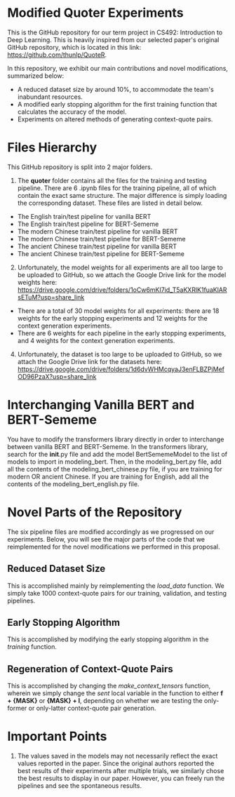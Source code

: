 # Modified Quoter Experiments

This is the GitHub repository for our term project in CS492: Introduction to Deep Learning. This is heavily inspired from our selected paper's original GitHub repository, which is located in this link: https://github.com/thunlp/QuoteR.

In this repository, we exhibit our main contributions and novel modifications, summarized below:
- A reduced dataset size by around 10%, to accommodate the team's inabundant resources.
- A modified early stopping algorithm for the first training function that calculates the accuracy of the model.
- Experiments on altered methods of generating context-quote pairs.

# Files Hierarchy
This GitHub repository is split into 2 major folders.
1. The **quoter** folder contains all the files for the training and testing pipeline. There are 6 .ipynb files for the training pipeline, all of which contain the exact same structure. The major difference is simply loading the corresponding dataset. These files are listed in detail below.
  - The English train/test pipeline for vanilla BERT
  - The English train/test pipeline for BERT-Sememe
  - The modern Chinese train/test pipeline for vanilla BERT
  - The modern Chinese train/test pipeline for BERT-Sememe
  - The ancient Chinese train/test pipeline for vanilla BERT
  - The ancient Chinese train/test pipeline for BERT-Sememe
2. Unfortunately, the model weights for all experiments are all too large to be uploaded to GitHub, so we attach the Google Drive link for the model weights here: https://drive.google.com/drive/folders/1oCw6mKI7id_T5aKXRlK1fuaKlARsETuM?usp=share_link
  - There are a total of 30 model weights for all experiments: there are 18 weights for the early stopping experiments and 12 weights for the context generation experiments. 
  - There are 6 weights for each pipeline in the early stopping experiments, and 4 weights for the context generation experiments.
4. Unfortunately, the dataset is too large to be uploaded to GitHub, so we attach the Google Drive link for the datasets here: https://drive.google.com/drive/folders/1d6dvWHMcqyaJ3enFLBZPjMefOD96PzaX?usp=share_link

# Interchanging Vanilla BERT and BERT-Sememe
You have to modify the transformers library directly in order to interchange between vanilla BERT and BERT-Sememe. In the transformers library, search for the __init__.py file and add the model BertSememeModel to the list of models to import in modeling_bert. Then, in the modeling_bert.py file, add all the contents of the modeling_bert_chinese.py file, if you are training for modern OR ancient Chinese. If you are training for English, add all the contents of the modeling_bert_english.py file. 

# Novel Parts of the Repository
The six pipeline files are modified accordingly as we progressed on our experiments. Below, you will see the major parts of the code that we reimplemented for the novel modifications we performed in this proposal.

## Reduced Dataset Size
This is accomplished mainly by reimplementing the _load_data_ function. We simply take 1000 context-quote pairs for our training, validation, and testing pipelines.

## Early Stopping Algorithm
This is accomplished by modifying the early stopping algorithm in the _training_ function. 

## Regeneration of Context-Quote Pairs
This is accomplished by changing the _make_context_tensors_ function, wherein we simply change the _sent_ local variable in the function to either **f + {MASK}** or **{MASK} + l**, depending on whether we are testing the only-former or only-latter context-quote pair generation.

# Important Points
1. The values saved in the models may not necessarily reflect the exact values reported in the paper. Since the original authors reported the best results of their experiments after multiple trials, we similarly chose the best results to display in our paper. However, you can freely run the pipelines and see the spontaneous results.
